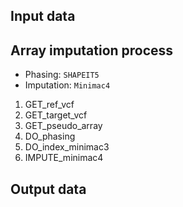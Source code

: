 ## Input data

## Array imputation process

- Phasing: `SHAPEIT5`
- Imputation: `Minimac4`

1. GET_ref_vcf
2. GET_target_vcf
3. GET_pseudo_array
4. DO_phasing
5. DO_index_minimac3
6. IMPUTE_minimac4

## Output data